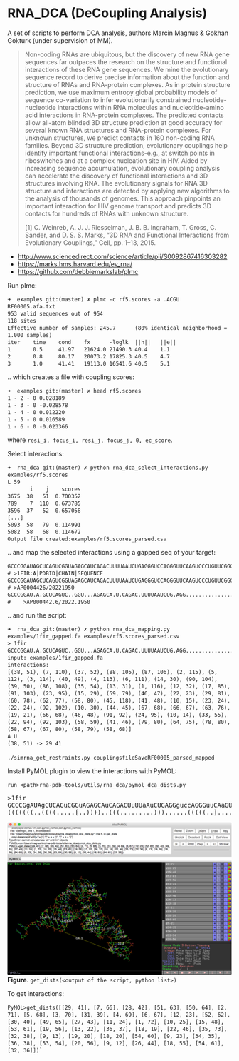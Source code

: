 # RNA_DCA (DeCoupling Analysis) 

A set of scripts to perform DCA analysis, authors Marcin Magnus & Gokhan Gokturk (under supervision of MM).

> Non-coding RNAs are ubiquitous, but the discovery of new RNA gene sequences far outpaces the research on the structure and functional interactions of these RNA gene sequences. We mine the evolutionary sequence record to derive precise information about the function and structure of RNAs and RNA-protein complexes. As in protein structure prediction, we use maximum entropy global probability models of sequence co-variation to infer evolutionarily constrained nucleotide-nucleotide interactions within RNA molecules and nucleotide-amino acid interactions in RNA-protein complexes. The predicted contacts allow all-atom blinded 3D structure prediction at good accuracy for several known RNA structures and RNA-protein complexes. For unknown structures, we predict contacts in 160 non-coding RNA families. Beyond 3D structure prediction, evolutionary couplings help identify important functional interactions-e.g., at switch points in riboswitches and at a complex nucleation site in HIV. Aided by increasing sequence accumulation, evolutionary coupling analysis can accelerate the discovery of functional interactions and 3D structures involving RNA. The evolutionary signals for RNA 3D structure and interactions are detected by applying new algorithms to the analysis of thousands of genomes. This approach pinpoints an important interaction for HIV genome transport and predicts 3D contacts for hundreds of RNAs with unknown structure. 
> 
> [1] C. Weinreb, A. J. J. Riesselman, J. B. B. Ingraham, T. Gross, C. Sander, and D. S. S. Marks, “3D RNA and Functional Interactions from Evolutionary Couplings,” Cell, pp. 1–13, 2015.

- <http://www.sciencedirect.com/science/article/pii/S0092867416303282>
- <https://marks.hms.harvard.edu/ev_rna/>
- <https://github.com/debbiemarkslab/plmc>

Run plmc:
 
    ➜  examples git:(master) ✗ plmc -c rf5.scores -a .ACGU  RF00005.afa.txt
    953 valid sequences out of 954
    118 sites
    Effective number of samples: 245.7     	(80% identical neighborhood = 1.000 samples)
    iter   	time   	cond   	fx     	-loglk 	||h||  	||e||
    1      	0.5    	41.97  	21624.0	21490.3	40.4   	1.1
    2      	0.8    	80.17  	20073.2	17825.3	40.5   	4.7
    3      	1.0    	41.41  	19113.0	16541.6	40.5   	5.1

.. which creates a file with coupling scores:

    ➜  examples git:(master) ✗ head rf5.scores
    1 - 2 - 0 0.028189
    1 - 3 - 0 -0.028578
    1 - 4 - 0 0.012220
    1 - 5 - 0 0.016589
    1 - 6 - 0 -0.023366

where `resi_i, focus_i, resi_j, focus_j, 0, ec_score`. 

Select interactions: 

	➜  rna_dca git:(master) ✗ python rna_dca_select_interactions.py examples/rf5.scores
	L 59
	       i    j    scores
	3675  38   51  0.700352
	789    7  110  0.673785
	3596  37   52  0.657058
    [...]
	5093  58   79  0.114991
	5082  58   68  0.114672
	Output file created:examples/rf5.scores_parsed.csv

.. and map the selected interactions using a gapped seq of your target:

    GCCCGGAUAGCUCAGUCGGUAGAGCAUCAGACUUUUAAUCUGAGGGUCCAGGGUUCAAGUCCCUGUUCGGGCGCC   # >1FIR:A|PDBID|CHAIN|SEQUENCE
    GCCCGGAUAGCUCAGUCGGUAGAGCAUCAGACUUUUAAUCUGAGGGUCCAGGGUUCAAGUCCCUGUUCGGGCG     # >AP0004426/20221950
	GCCCGGAU.A.GCUCAGUC..GGU...AGAGCA.U.CAGAC.UUUUAAUCUG.AGG........................GU..CCAG.GGU.UCA.AG..UCCCU.G.UUCGGGC.G #	>AP000442.6/2022.1950 

.. and run the script:

	➜  rna_dca git:(master) ✗ python rna_dca_mapping.py examples/1fir_gapped.fa examples/rf5.scores_parsed.csv
	> 1fir
	GCCCGGAU.A.GCUCAGUC..GGU...AGAGCA.U.CAGAC.UUUUAAUCUG.AGG........................GU..CCAG.GGU.UCA.AG..UCCCU.G.UUCGGGC.G
	input: examples/1fir_gapped.fa
	interactions:
	[(38, 51), (7, 110), (37, 52), (88, 105), (87, 106), (2, 115), (5, 112), (3, 114), (40, 49), (4, 113), (6, 111), (14, 30), (90, 104), (39, 50), (86, 108), (35, 54), (13, 31), (1, 116), (12, 32), (17, 85), (91, 103), (23, 95), (15, 29), (59, 79), (46, 47), (22, 23), (29, 81), (60, 78), (62, 77), (58, 80), (45, 118), (41, 48), (10, 15), (23, 24), (22, 24), (92, 102), (10, 30), (44, 45), (67, 68), (66, 67), (63, 76), (19, 21), (66, 68), (46, 48), (91, 92), (24, 95), (10, 14), (33, 55), (22, 94), (92, 103), (58, 59), (41, 46), (79, 80), (64, 75), (78, 80), (58, 67), (67, 80), (58, 79), (58, 68)]
	A U
	(38, 51) -> 29 41
 
    ./simrna_get_restraints.py couplingsfileSaveRF00005_parsed_mapped  

Install PyMOL plugin to view the interactions with PyMOL:

    run <path>rna-pdb-tools/utils/rna_dca/pymol_dca_dists.py

<pre>
>1fir
GCCCGgAUAgCUCAGuCGGuAGAGCAuCAGACUuUUaAuCUGAGGguccAGGGuuCAaGUCCCUGUUCGGGCGCCA
(((((((..((((.....[..))))..(((.........)))......(((((..]....))))))))))))....
</pre>

![](doc/screen.png)
**Figure**. `get_dists(<output of the script, python list>)`

To get interactions:

	PyMOL>get_dists([[29, 41], [7, 66], [28, 42], [51, 63], [50, 64], [2, 71], [5, 68], [3, 70], [31, 39], [4, 69], [6, 67], [12, 23], [52, 62], [30, 40], [49, 65], [27, 43], [11, 24], [1, 72], [10, 25], [15, 48], [53, 61], [19, 56], [13, 22], [36, 37], [18, 19], [22, 46], [35, 73], [32, 38], [9, 13], [19, 20], [18, 20], [54, 60], [9, 23], [34, 35], [36, 38], [53, 54], [20, 56], [9, 12], [26, 44], [18, 55], [54, 61], [32, 36]])`

